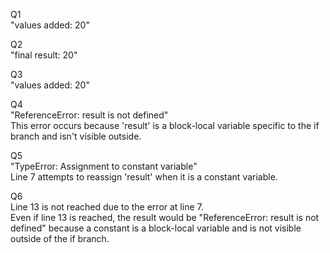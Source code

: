 Q1  
"values added:  20"  

Q2  
"final result:  20"  

Q3  
"values added:  20"  

Q4  
"ReferenceError: result is not defined"  
This error occurs because 'result' is a block-local variable specific to the if branch and isn't visible outside.  

Q5  
"TypeError: Assignment to constant variable"  
Line 7 attempts to reassign 'result' when it is a constant variable.  

Q6  
Line 13 is not reached due to the error at line 7.  
Even if line 13 is reached, the result would be "ReferenceError: result is not defined" because a constant is a block-local variable and is not visible outside of the if branch.  
